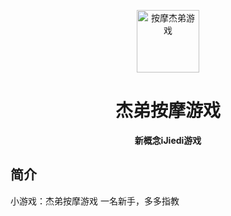 <p align="center">
  <a href="https://jiedi84777.github.io/RapeSenpai/index.html"><img src="https://github.com/jiedi84777/Jiedi_Small_Game/blob/main/static/image/ClickBefore.png?raw=true" width="100" height="100" alt="按摩杰弟游戏"></a>
</p>
<div align="center">

# 杰弟按摩游戏
**新概念iJiedi游戏**
</div>

## 简介
小游戏：杰弟按摩游戏
一名新手，多多指教
